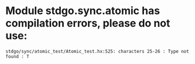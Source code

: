 # Module stdgo.sync.atomic has compilation errors, please do not use:
```
stdgo/sync/atomic_test/Atomic_test.hx:525: characters 25-26 : Type not found : T

```

